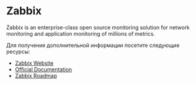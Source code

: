 # Zabbix

Zabbix is an enterprise-class open source monitoring solution for network monitoring and application monitoring of millions of metrics.

Для получения дополнительной информации посетите следующие ресурсы:

- [Zabbix Website](https://www.zabbix.com/)
- [Official Documentation](https://www.zabbix.com/manuals)
- [Zabbix Roadmap](https://www.zabbix.com/roadmap)
